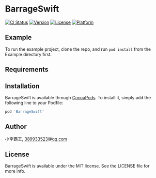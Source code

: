# BarrageSwift

[![CI Status](https://img.shields.io/travis/小李霸王/BarrageSwift.svg?style=flat)](https://travis-ci.org/小李霸王/BarrageSwift)
[![Version](https://img.shields.io/cocoapods/v/BarrageSwift.svg?style=flat)](https://cocoapods.org/pods/BarrageSwift)
[![License](https://img.shields.io/cocoapods/l/BarrageSwift.svg?style=flat)](https://cocoapods.org/pods/BarrageSwift)
[![Platform](https://img.shields.io/cocoapods/p/BarrageSwift.svg?style=flat)](https://cocoapods.org/pods/BarrageSwift)

## Example

To run the example project, clone the repo, and run `pod install` from the Example directory first.

## Requirements

## Installation

BarrageSwift is available through [CocoaPods](https://cocoapods.org). To install
it, simply add the following line to your Podfile:

```ruby
pod 'BarrageSwift'
```

## Author

小李霸王, 389933523@qq.com

## License

BarrageSwift is available under the MIT license. See the LICENSE file for more info.
